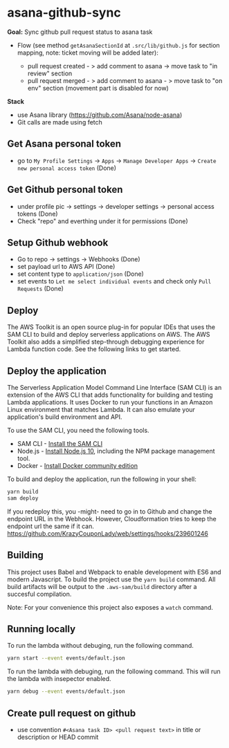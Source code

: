 # asana-github-sync

**Goal:** Sync github pull request status to asana task

-   Flow (see method `getAsanaSectionId` at `.src/lib/github.js` for section mapping, note: ticket moving will be added later):

    -   pull request created - > add comment to asana -> move task to "in review" section
    -   pull request merged - > add comment to asana - > move task to "on env" section (movement part is disabled for now)

**Stack**

-   use Asana library (https://github.com/Asana/node-asana)
-   Git calls are made using fetch

## Get Asana personal token

-   go to `My Profile Settings` -> `Apps` -> `Manage Developer Apps` -> `Create new personal access token` (Done)

## Get Github personal token

-   under profile pic -> settings -> developer settings -> personal access tokens (Done)
-   Check "repo" and everthing under it for permissions (Done)

## Setup Github webhook

-   Go to repo -> settings -> Webhooks (Done)
-   set payload url to AWS API (Done)
-   set content type to `application/json` (Done)
-   set events to `Let me select individual events` and check only `Pull Requests` (Done)

## Deploy

The AWS Toolkit is an open source plug-in for popular IDEs that uses the SAM CLI to build and deploy serverless applications on AWS. The AWS Toolkit also adds a simplified step-through debugging experience for Lambda function code. See the following links to get started.

## Deploy the application

The Serverless Application Model Command Line Interface (SAM CLI) is an extension of the AWS CLI that adds functionality for building and testing Lambda applications. It uses Docker to run your functions in an Amazon Linux environment that matches Lambda. It can also emulate your application's build environment and API.

To use the SAM CLI, you need the following tools.

-   SAM CLI - [Install the SAM CLI](https://docs.aws.amazon.com/serverless-application-model/latest/developerguide/serverless-sam-cli-install.html)
-   Node.js - [Install Node.js 10](https://nodejs.org/en/), including the NPM package management tool.
-   Docker - [Install Docker community edition](https://hub.docker.com/search/?type=edition&offering=community)

To build and deploy the application, run the following in your shell:

```bash
yarn build
sam deploy
```

If you redeploy this, you -might- need to go in to Github and change the endpoint URL in the Webhook.
However, Cloudformation tries to keep the endpoint url the same if it can.
https://github.com/KrazyCouponLady/web/settings/hooks/239601246

## Building

This project uses Babel and Webpack to enable development with ES6 and modern Javascript. To build the project use the `yarn build` command. All build artifacts will be output to the `.aws-sam/build` directory after a succesful compilation.

Note: For your convenience this project also exposes a `watch` command.

## Running locally

To run the lambda without debuging, run the following command.

```bash
yarn start --event events/default.json
```

To run the lambda with debuging, run the following command. This will run the lambda with insepector enabled.

```bash
yarn debug --event events/default.json
```

## Create pull request on github

-   use convention `#<Asana task ID> <pull request text>` in title or description or HEAD commit
